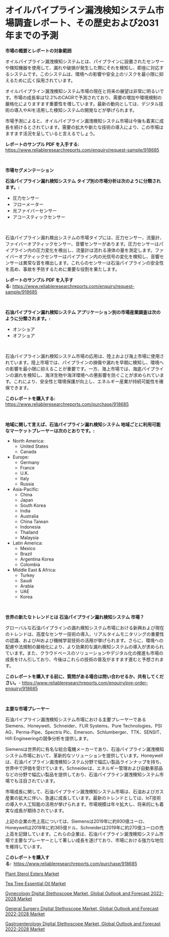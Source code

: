 <p><h1>オイルパイプライン漏洩検知システム市場調査レポート、その歴史および2031年までの予測</h1></p><p><strong>市場の概要とレポートの対象範囲</strong></p>
<p><p>オイルパイプライン漏洩検知システムとは、パイプラインに設置されたセンサーや検知機器を使用して、漏れや破損が発生した際にそれを検知し、即座に対応するシステムです。このシステムは、環境への影響や安全上のリスクを最小限に抑えるために広く採用されています。</p><p>オイルパイプライン漏洩検知システム市場の現在と将来の展望は非常に明るいです。市場の成長率は12.2%のCAGRで予測されており、需要の増加や環境規制の厳格化によりますます重要性を増しています。最新の動向としては、デジタル技術の導入やAIを活用した検知システムの開発などが挙げられます。</p><p>市場予測によると、オイルパイプライン漏洩検知システム市場は今後も着実に成長を続けるとされています。需要の拡大や新たな技術の導入により、この市場はますます活況を呈していると言えるでしょう。</p></p>
<p><strong>レポートのサンプル PDF を入手する:</strong> <a href="https://www.reliableresearchreports.com/enquiry/request-sample/918685">https://www.reliableresearchreports.com/enquiry/request-sample/918685</a></p>
<p>&nbsp;</p>
<p><strong>市場セグメンテーション</strong></p>
<p><strong>石油パイプライン漏れ検知システム タイプ別の市場分析は次のように分類されます。:</strong></p>
<p><ul><li>圧力センサー</li><li>フローメーター</li><li>光ファイバーセンサー</li><li>アコースティックセンサー</li></ul></p>
<p>&nbsp;</p>
<p><p>石油パイプライン漏れ検出システムの市場タイプには、圧力センサー、流量計、ファイバーオプティックセンサー、音響センサーがあります。圧力センサーはパイプライン内の圧力変化を検出し、流量計は流れる液体の量を測定します。ファイバーオプティックセンサーはパイプライン内の光信号の変化を検知し、音響センサーは異常な音を検出します。これらのセンサーは石油パイプラインの安全性を高め、事故を予防するために重要な役割を果たします。</p></p>
<p><strong>レポートのサンプル PDF を入手する:</strong>&nbsp;<a href="https://www.reliableresearchreports.com/enquiry/request-sample/918685">https://www.reliableresearchreports.com/enquiry/request-sample/918685</a></p>
<p>&nbsp;</p>
<p><strong> 石油パイプライン漏れ検知システム アプリケーション別の市場産業調査は次のように分類されます。:</strong></p>
<p><ul><li>オンショア</li><li>オフショア</li></ul></p>
<p>&nbsp;</p>
<p><p>石油パイプライン漏れ検知システム市場の応用は、陸上および海上市場に使用されています。陸上市場では、パイプラインの損傷や漏れを早期に検知し、環境への影響を最小限に抑えることが重要です。一方、海上市場では、海底パイプラインの漏れを検知し、海洋生物や海洋環境への悪影響を防ぐことが求められています。これにより、安全性と環境保護が向上し、エネルギー産業が持続可能性を確保できます。</p></p>
<p><strong>このレポートを購入する:</strong>&nbsp; <a href="https://www.reliableresearchreports.com/purchase/918685">https://www.reliableresearchreports.com/purchase/918685</a></p>
<p>&nbsp;</p>
<p><strong>地域に関して言えば、石油パイプライン漏れ検知システム 地域ごとに利用可能なマーケットプレーヤーは次のとおりです。:</strong></p>
<p><ul>
    <li>
        North America:
        <ul>
            <li>United States</li>
            <li>Canada</li>
        </ul>
    </li>
    <li>
        Europe:
        <ul>
            <li>Germany</li>
            <li>France</li>
            <li>U.K.</li>
            <li>Italy</li>
            <li>Russia</li>
        </ul>
    </li>
    <li>
        Asia-Pacific:
        <ul>
            <li>China</li>
            <li>Japan</li>
            <li>South Korea</li>
            <li>India</li>
            <li>Australia</li>
            <li>China Taiwan</li>
            <li>Indonesia</li>
            <li>Thailand</li>
            <li>Malaysia</li>
        </ul>
    </li>
    <li>
        Latin America:
        <ul>
            <li>Mexico</li>
            <li>Brazil</li>
            <li>Argentina Korea</li>
            <li>Colombia</li>
        </ul>
    </li>
    <li>
        Middle East & Africa:
        <ul>
            <li>Turkey</li>
            <li>Saudi</li>
            <li>Arabia</li>
            <li>UAE</li>
            <li>Korea</li>
        </ul>
    </li>
    </ul></p>
<p>&nbsp;</p>
<p><strong>世界の新たなトレンドとは 石油パイプライン漏れ検知システム 市場？</strong></p>
<p><p>グローバルな石油パイプラインの漏れ検知システム市場における新興および現在のトレンドは、高度なセンサー技術の導入、リアルタイムモニタリングの重要性の認識、およびAIおよび機械学習技術の活用が挙げられます。さらに、環境への配慮や法規制の厳格化により、より効果的な漏れ検知システムの導入が求められています。また、クラウドベースのソリューションやデジタル化の推進も市場の成長をけん引しており、今後はこれらの技術の普及がますます進むと予想されます。</p></p>
<p><strong>このレポートを購入する前に、質問がある場合は問い合わせるか、共有してください。</strong>- <a href="https://www.reliableresearchreports.com/enquiry/pre-order-enquiry/918685">https://www.reliableresearchreports.com/enquiry/pre-order-enquiry/918685</a></p>
<p>&nbsp;</p>
<p><strong>主要な市場プレーヤー</strong></p>
<p><p>石油パイプライン漏洩検知システム市場における主要プレーヤーであるSiemens、Honeywell、Schneider、FLIR Systems、Pure Technologies、PSI AG、Perma-Pipe、Spectris Plc、Emerson、Schlumberger、TTK、SENSIT、Hifi Engineeringの競争分析を提供します。</p><p>Siemensは世界的に有名な総合電機メーカーであり、石油パイプライン漏洩検知システム市場において、革新的なソリューションを提供しています。Honeywellは、石油パイプライン漏洩検知システム分野で幅広い製品ラインナップを持ち、世界中で評価を受けています。Schneiderは、エネルギー管理および自動車部品などの分野で幅広い製品を提供しており、石油パイプライン漏洩検知システム市場でも注目されています。</p><p>市場成長に関して、石油パイプライン漏洩検知システム市場は、石油およびガス産業の拡大に伴い、急速に成長しています。最新のトレンドとしては、IoT技術の導入や人工知能の活用が挙げられます。市場規模は年々拡大し、将来的にも着実な成長が期待されています。</p><p>上記の企業の売上高については、Siemensは2019年に約930億ユーロ、Honeywellは2019年に約365億ドル、Schneiderは2019年に約270億ユーロの売上高を記録しています。これらの企業は、石油パイプライン漏洩検知システム市場で主要なプレーヤーとして著しい成長を遂げており、市場における強力な地位を維持しています。</p></p>
<p><strong>このレポートを購入する:</strong>&nbsp;&nbsp;<a href="https://www.reliableresearchreports.com/purchase/918685">https://www.reliableresearchreports.com/purchase/918685</a></p>
<p><p><a href="https://view.publitas.com/reportprime-1/plant-sterol-esters-market-size-share-trends-analysis-report-by-material-by-type-by-end-user-by-region-and-segment-forecasts-2024-2031/">Plant Sterol Esters Market</a></p><p><a href="https://view.publitas.com/reportprime-1/tea-tree-essential-oil-market-size-share-trends-analysis-report-by-application-regional-outlook-competitive-strategies-and-segment-forecasts-2024-2031/">Tea Tree Essential Oil Market</a></p><p><a href="https://woozy-pyroraptor-a1f.notion.site/Global-Gynecology-Digital-Stethoscope-Market-Global-Outlook-and-Forecast-2022-2028-Market-by-Types--00be6feed4814d98bd8ae96818c14d1b">Gynecology Digital Stethoscope Market, Global Outlook and Forecast 2022-2028 Market</a></p><p><a href="https://automatic-knee-4c7.notion.site/General-Surgery-Digital-Stethoscope-Market-Global-Outlook-and-Forecast-2022-2028-Market-Analysis-Ex-fc7bd604e9004f66899a1310263cc2b9">General Surgery Digital Stethoscope Market, Global Outlook and Forecast 2022-2028 Market</a></p><p><a href="https://pretty-mail-caf.notion.site/Gastroenterology-Digital-Stethoscope-Market-Global-Outlook-and-Forecast-2022-2028-Market-Size-and--6d0a50ab014a443c84f36e77a2d19d87">Gastroenterology Digital Stethoscope Market, Global Outlook and Forecast 2022-2028 Market</a></p></p>